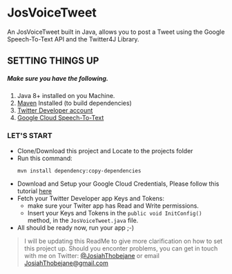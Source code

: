 # JosVoiceTweet
An JosVoiceTweet built in Java, allows you to post a Tweet using the Google Speech-To-Text API and the Twitter4J Library.


## SETTING THINGS UP
##### Make sure you have the following.
1. Java 8+ installed on you Machine.
2. [Maven](https://maven.apache.org/install.html) Installed (to build dependencies)
3. [Twitter Developer account](https://developer.twitter.com/en/apps)
4. [Google Cloud Speech-To-Text](https://console.cloud.google.com/apis/library/speech.googleapis.com)

### LET'S START
- Clone/Download this project and Locate to the projects folder
- Run this command:
    ``` 
    mvn install dependency:copy-dependencies 
    ```
- Download and Setup your Google Cloud Credentials, Please follow this tutorial [here](https://cloud.google.com/video-intelligence/docs/common/auth)
- Fetch your Twitter Developer app Keys and Tokens: 
    - make sure your Twiter app has Read and Write permissions.
    - Insert your Keys and Tokens in the `public void InitConfig()` method, in the `JosVoiceTweet.java` file.
- All should be ready now, run your app ;-)
> I will be updating this ReadMe to give more clarification on how to set this project up. Should you enconter problems, you can get in touch with me on Twitter: [@JosiahThobejane](https://twitter.com/josiahthobejane) or email JosiahThobejane@gmail.com
